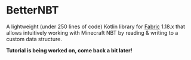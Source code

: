 
# BetterNBT

A lightweight (under 250 lines of code) Kotlin library for [Fabric](https://fabricmc.net) 1.18.x that allows intuitively working
with Minecraft NBT by reading & writing to a custom data structure.

**Tutorial is being worked on, come back a bit later!**
